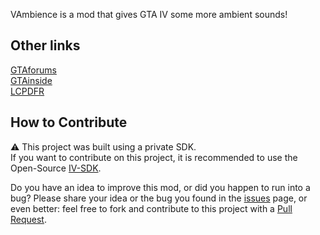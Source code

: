 VAmbience is a mod that gives GTA IV some more ambient sounds!  

## Other links
[GTAforums](https://www.google.com/)  
[GTAinside](https://www.google.com/)  
[LCPDFR](https://www.google.com/)

## How to Contribute
⚠ This project was built using a private SDK.  
If you want to contribute on this project, it is recommended to use the Open-Source [IV-SDK](https://github.com/Zolika1351/iv-sdk).  
  
Do you have an idea to improve this mod, or did you happen to run into a bug? Please share your idea or the bug you found in the [issues](https://github.com/ClonkAndre/VAmbience/issues) page, or even better: feel free to fork and contribute to this project with a [Pull Request](https://github.com/ClonkAndre/VAmbience/pulls).
